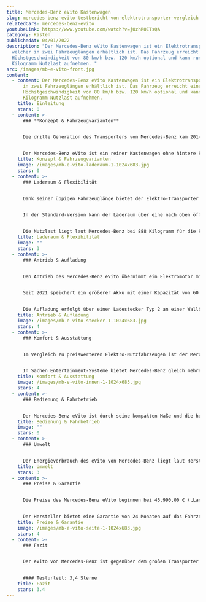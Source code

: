 ```yaml
---
title: Mercedes-Benz eVito Kastenwagen
slug: mercedes-benz-evito-testbericht-von-elektrotransporter-vergleich
relatedCars: mercedes-benz-evito
youtubeLink: https://www.youtube.com/watch?v=jOzhROETsQA
category: Kasten
publishedAt: 04/01/2022
description: "Der Mercedes-Benz eVito Kastenwagen ist ein Elektrotransporter,
  welcher in zwei Fahrzeuglängen erhältlich ist. Das Fahrzeug erreicht eine
  Höchstgeschwindigkeit von 80 km/h bzw. 120 km/h optional und kann rund 900
  Kilogramm Nutzlast aufnehmen. "
src: /images/mb-e-vito-front.jpg
content:
  - content: Der Mercedes-Benz eVito Kastenwagen ist ein Elektrotransporter, welcher
      in zwei Fahrzeuglängen erhältlich ist. Das Fahrzeug erreicht eine
      Höchstgeschwindigkeit von 80 km/h bzw. 120 km/h optional und kann rund 900
      Kilogramm Nutzlast aufnehmen.
    title: Einleitung
    stars: 0
  - content: >-
      ### **Konzept & Fahrzeugvarianten**


      Die dritte Generation des Transporters von Mercedes-Benz kam 2014 kurz nach dem Van-Schwestermodell V-Klasse auf den Markt und wurde 2018 durch eine Elektro-Variante namens eVito ergänzt. Dieses Modell gibt es in zwei Karosserie-Größen. In der „Lang“-Version misst der Kastenwagen 5,14 Meter, während der eVito „Extralang“ auf stolze 5,37 Meter kommt. Die für die Verbrennungsmotoren erhältliche „Kompakt“-Version entfällt hier.


      Der Mercedes-Benz eVito ist ein reiner Kastenwagen ohne hintere Fenster und bietet Platz für zwei bzw. drei Personen. Für mehr Sitzplätze gibt es allerdings inzwischen den eVito Tourer. Es gibt den Transporter mit einem Elektromotor mit 85 kW Leistung, welcher von einem 41 kWh-Batterie versorgt wird. Im Gegensatz zu vielen anderen Herstellern gibt es hier keine Auswahl zwischen verschiedenen Akku-Kapazitäten und damit auch Reichweiten.
    title: Konzept & Fahrzeugvarianten
    image: /images/mb-e-vito-laderaum-1-1024x683.jpg
    stars: 0
  - content: >-
      ### Laderaum & Flexibilität


      Dank seiner üppigen Fahrzeuglänge bietet der Elektro-Transporter natürlich auch ein hohes Raumvolumen. Dieses reicht von 6.000 Liter bzw. 6.600 Liter als „Extralang“. Auch die Laderaumlänge ist mit 2,83 Meter sowie 3,06 Meter dementsprechend großzügig. Dadurch bietet sich der Mercedes-Benz eVito besonders für Lieferfirmen mit Platzbedarf für große und sperrige Ladung an.


      In der Standard-Version kann der Laderaum über eine nach oben öffnende Heckklappe und eine Schiebetür rechts beladen werden. Gegen Aufpreis sind eine weitere Schiebetür auf der linken Seite sowie zwei getrennt öffnende Flügeltüren am Heck verfügbar. Des Weiteren ist ein „Easy Cargo-Paket“ erhältlich, bei dem unter anderem der Laderaum mit einem robusten Holzfußboden, einer durchgehenden Trennwand zum Fahrerraum und Lastenverankerungsschienen ausgestattet ist.


      Die Nutzlast liegt laut Mercedes-Benz bei 888 Kilogramm für die kürzere der beiden Varianten sowie 853 Kilogramm für den „extralangen“ eVito. Diese Angaben sind allerdings ohne Fahrer und mögliche Mitfahrer berechnet und verringern sich natürlich je nach Personenanzahl. Der Elektro-Transporter hat eine Dachlast von 150 Kilogramm.
    title: Laderaum & Flexibilität
    image: ""
    stars: 3
  - content: >-
      ### Antrieb & Aufladung


      Den Antrieb des Mercedes-Benz eVito übernimmt ein Elektromotor mit einer Nennleistung von 85 kW, dessen Dauerleistung der Hersteller mit 70 kW angibt. Diese wird über ein Automatikgetriebe auf die Vorderachse übertragen. Das maximale Drehmoment beträgt 295 Nm, während die Höchstgeschwindigkeit in drei Stufen wählbar ist. Für städtische Unternehmen dürfte die Basisversion mit maximal 80 Km/h vollkommen ausreichen, während sich bei vielen Überlandfahrten die Varianten mit 100 Km/h bzw. 120 Km/h anbieten. Bei solchen Geschwindigkeit reduziert sich natürlich die Reichweite deutlich.


      Seit 2021 speichert ein größerer Akku mit einer Kapazität von 60 kWh die elektrische Ladung. Der eVito soll damit eine Reichweite von bis zu 314 Kilometer nach WLTP-Norm erreichen. Dies dürfte allerdings nur unbeladen und unter sehr günstigen Bedingungen erreicht werden. Trotzdem ist das ein deutlicher Schritt gegenüber des alten Akkus, dessen Reichweite in einigen Tests bei gerade einmal rund 100 Kilometer lagen. Zudem hilft die Rekuperationsenergie bei Bremsvorgängen oder Bergabfahrten, welche die Reichweite etwas verlängern kann.


      Die Aufladung erfolgt über einen Ladestecker Typ 2 an einer Wallbox oder einer öffentlichen Ladestation. Bei einer Ladeleistung von 11 kW kann der eVito laut Mercedes-Benz in 6,5 Stunden voll geladen werden. Außerdem ist nun serienmäßig eine Schnellladefunktion verbaut, mit der das Fahrzeug in 50 Minuten (50 kW) auf 80% der Aufladung gebracht werden soll.
    title: Antrieb & Aufladung
    image: /images/mb-e-vito-stecker-1-1024x683.jpg
    stars: 4
  - content: >-
      ### Komfort & Ausstattung


      Im Vergleich zu preiswerteren Elektro-Nutzfahrzeugen ist der Mercedes-Benz eVito bereits in der Basisversion weniger spartanisch. Außerdem kann er mit vielen Details ausgestattet werden, die den Komfort des Fahrers erhöhen. Gegen Aufpreis sind so neben einer Klimaanlage und Sitzheizung auch Komfortsitze erhältlich. Allerdings sei angemerkt, dass einige der vielen Ausstattungsoptionen die Reichweite beeinträchtigen können. In dieser Hinsicht interessant sind aber die verschiedenen Rekuperationsstufen, die der Fahrer wählen und so die Reichweite beeinflussen kann.


      In Sachen Entertainment-Systeme bietet Mercedes-Benz gleich mehrere Optionen für den eVito, allerdings keine ohne Aufpreis. Das preiswerteste Modell kostet 570 Euro extra und verfügt über nützliche Funktionen wie Bluetooth (für eine Freisprechfunktion), USB-Anschluss oder einen SD-Speicherkarten-Steckplatz. Für ein größeres Display mit Navigation muss der Kunde allerdings schon etwas tiefer in die Tasche greifen.
    title: Komfort & Ausstattung
    image: /images/mb-e-vito-innen-1-1024x683.jpg
    stars: 4
  - content: >-
      ### Bedienung & Fahrbetrieb


      Der Mercedes-Benz eVito ist durch seine kompakten Maße und die hohe Sitzposition recht übersichtlich, wobei die Kastenwagen-Version durch fehlende Fenster im Laderaum natürlich etwas weniger Rundumsicht bietet. Gegen Aufpreis gibt es ein Assistenzsystem-Paket, welches für zusätzliche Sicherheit sorgt. Ebenfalls als Sonderausstattung ist ein sogenanntes “Easy Cargo”-paket, welches das Be- und Entladen erleichtern soll.
    title: Bedienung & Fahrbetrieb
    image: ""
    stars: 0
  - content: >-
      ### Umwelt


      Der Energieverbrauch des eVito von Mercedes-Benz liegt laut Hersteller bei rund 21,5 kWh auf 100 km. Bei 30 Cent pro Kilowattstunde ergeben 100 km Fahrstrecke somit Kosten von rund 6,45 €. Ein zusätzliches Solarmodul für mehr Reichweite wird nicht angeboten.
    title: Umwelt
    stars: 3
  - content: >-
      ### Preise & Garantie


      Die Preise des Mercedes-Benz eVito beginnen bei 45.990,00 € („Lang“) sowie 47.470,00 € („Extralang“). Der Lithium-Ionen-Akku ist mit im Preis enthalten und kann nicht gemietet werden. Da viele für Unternehmen nützliche Helfer allerdings Aufpreis kosten, dürften die wenigsten Kunden diese Anschaffungskosten einhalten.


      Der Hersteller bietet eine Garantie von 24 Monaten auf das Fahrzeug. Zusätzlich lassen sich „ServiceCare“-Pakete gegen einen monatlichen Betrag buchen, welche dem Kunden einen Rundum-Service in Sachen Wartung und dem Austausch von Verschleißteilen bieten. Diese können je nach Laufleistung angepasst werden.
    title: Preise & Garantie
    image: /images/mb-e-vito-seite-1-1024x683.jpg
    stars: 4
  - content: >-
      ### Fazit


      Der eVito von Mercedes-Benz ist gegenüber dem großen Transporter Sprinter zwar kompakt, bietet dank seiner Länge aber trotzdem ein hohes Raumvolumen. Die bis zu 6.600 Liter Beladungskapazität dürften für einige Lieferanten und Handwerksbetriebe interessant sein. Der Stuttgarter E-Transporter bietet auch einen hohen Komfort im Vergleich zu einigen auf Funktionalität abzielenden Konkurrenz-Modellen. Negativ fällt hier aber ins Gewicht, dass viele Ausstattungsoptionen extra bezahlt werden müssen.


      #### Testurteil: 3,4 Sterne
    title: Fazit
    stars: 3.4
---
```

